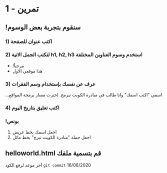 
#  تمرين - 1
## !سنقوم بتجربة بعض الوسوم

### 1) اكتب عنوان للصفحة

### 2) لتكتب الجمل الاتية h1, h2, h3 استخدم وسوم العناوين المخنلفة 
- !مرحباً
- هذا موقعي الاول

### 3) عرف عن نفسك بإستخدام وسم الفقرات 
...اسمي "اكتب اسمك" وانا طالب في مبادرة الكويت تبرمج. اخترت مسار برمجة المواقع


### 4) اكتب تعليق بتاريخ اليوم 

### !بونص 
1. اجعل اسمك بخط عريض
2. اجعل جملة "مبادرة الكويت تبرج" بخط مائل

## helloworld.html قم بتسمية ملفك 

آخر موعد لرفع الكود  `git commit` 
16/06/2020
